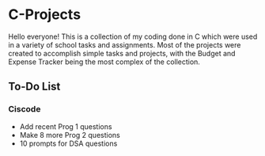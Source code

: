 # C-Projects
Hello everyone!
This is a collection of my coding done in C which were used in a variety of school tasks and assignments.
Most of the projects were created to accomplish simple tasks and projects, with the Budget and Expense Tracker being the most complex of the collection.

## To-Do List

### Ciscode
- Add recent Prog 1 questions
- Make 8 more Prog 2 questions
- 10 prompts for DSA questions
